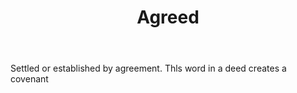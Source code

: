---
title: Agreed
permalink: "/definitions/agreed.html"
body: Settled or established by agreement. Thls word in a deed creates a covenant
published_at: '2018-07-07'
layout: post
---